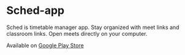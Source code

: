 # Sched-app
Sched is timetable manager app. Stay organized with meet links and classroom links. Open meets directly on your computer.

Available on [Google Play Store](https://play.google.com/store/apps/details?id=com.tejma.sched)
